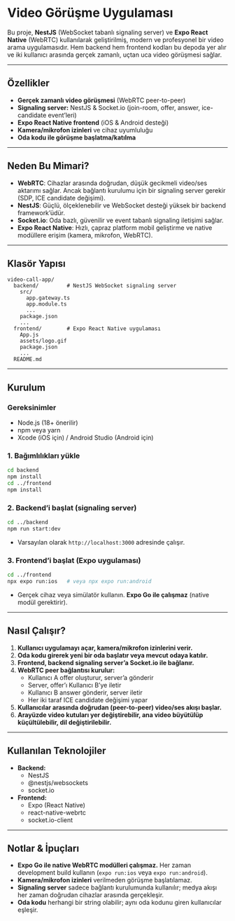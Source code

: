 # Video Görüşme Uygulaması

Bu proje, **NestJS** (WebSocket tabanlı signaling server) ve **Expo React Native** (WebRTC) kullanılarak geliştirilmiş, modern ve profesyonel bir video arama uygulamasıdır. Hem backend hem frontend kodları bu depoda yer alır ve iki kullanıcı arasında gerçek zamanlı, uçtan uca video görüşmesi sağlar.

---

## Özellikler
- **Gerçek zamanlı video görüşmesi** (WebRTC peer-to-peer)
- **Signaling server:** NestJS & Socket.io (join-room, offer, answer, ice-candidate event’leri)
- **Expo React Native frontend** (iOS & Android desteği)
- **Kamera/mikrofon izinleri** ve cihaz uyumluluğu
- **Oda kodu ile görüşme başlatma/katılma**

---

## Neden Bu Mimari?
- **WebRTC**: Cihazlar arasında doğrudan, düşük gecikmeli video/ses aktarımı sağlar. Ancak bağlantı kurulumu için bir signaling server gerekir (SDP, ICE candidate değişimi).
- **NestJS**: Güçlü, ölçeklenebilir ve WebSocket desteği yüksek bir backend framework’üdür.
- **Socket.io**: Oda bazlı, güvenilir ve event tabanlı signaling iletişimi sağlar.
- **Expo React Native**: Hızlı, çapraz platform mobil geliştirme ve native modüllere erişim (kamera, mikrofon, WebRTC).

---

## Klasör Yapısı

```
video-call-app/
  backend/         # NestJS WebSocket signaling server
    src/
      app.gateway.ts
      app.module.ts
      ...
    package.json
    ...
  frontend/        # Expo React Native uygulaması
    App.js
    assets/logo.gif
    package.json
    ...
  README.md
```

---

## Kurulum

### Gereksinimler
- Node.js (18+ önerilir)
- npm veya yarn
- Xcode (iOS için) / Android Studio (Android için)

### 1. Bağımlılıkları yükle
```bash
cd backend
npm install
cd ../frontend
npm install
```

### 2. Backend’i başlat (signaling server)
```bash
cd ../backend
npm run start:dev
```
- Varsayılan olarak `http://localhost:3000` adresinde çalışır.

### 3. Frontend’i başlat (Expo uygulaması)
```bash
cd ../frontend
npx expo run:ios   # veya npx expo run:android
```
- Gerçek cihaz veya simülatör kullanın. **Expo Go ile çalışmaz** (native modül gerektirir).

---

## Nasıl Çalışır?
1. **Kullanıcı uygulamayı açar, kamera/mikrofon izinlerini verir.**
2. **Oda kodu girerek yeni bir oda başlatır veya mevcut odaya katılır.**
3. **Frontend, backend signaling server’a Socket.io ile bağlanır.**
4. **WebRTC peer bağlantısı kurulur:**
   - Kullanıcı A offer oluşturur, server’a gönderir
   - Server, offer’ı Kullanıcı B’ye iletir
   - Kullanıcı B answer gönderir, server iletir
   - Her iki taraf ICE candidate değişimi yapar
5. **Kullanıcılar arasında doğrudan (peer-to-peer) video/ses akışı başlar.**
6. **Arayüzde video kutuları yer değiştirebilir, ana video büyütülüp küçültülebilir, dil değiştirilebilir.**

---

## Kullanılan Teknolojiler
- **Backend:**
  - NestJS
  - @nestjs/websockets
  - socket.io
- **Frontend:**
  - Expo (React Native)
  - react-native-webrtc
  - socket.io-client

---

## Notlar & İpuçları
- **Expo Go ile native WebRTC modülleri çalışmaz.** Her zaman development build kullanın (`expo run:ios` veya `expo run:android`).
- **Kamera/mikrofon izinleri** verilmeden görüşme başlatılamaz.
- **Signaling server** sadece bağlantı kurulumunda kullanılır; medya akışı her zaman doğrudan cihazlar arasında gerçekleşir.
- **Oda kodu** herhangi bir string olabilir; aynı oda kodunu giren kullanıcılar eşleşir.